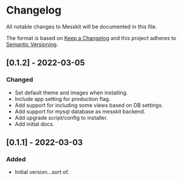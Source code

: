 
# Changelog
All notable changes to Messkit will be documented in this file.

The format is based on [Keep a Changelog](http://keepachangelog.com/en/1.0.0/)
and this project adheres to [Semantic Versioning](http://semver.org/spec/v2.0.0.html).

## [0.1.2] - 2022-03-05
### Changed
- Set default theme and images when installing.
- Include app setting for production flag.
- Add support for including some views based on DB settings.
- Add support for mysql database as messkit backend.
- Add upgrade script/config to installer.
- Add initial docs.

## [0.1.1] - 2022-03-03
### Added
- Initial version...sort of.
